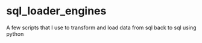 # sql_loader_engines
A few scripts that I use to transform and load data from sql back to sql using python
